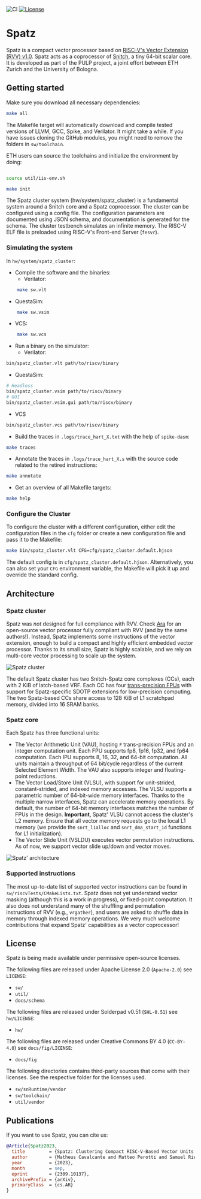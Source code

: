 ![CI](https://github.com/pulp-platform/spatz/actions/workflows/ci.yml/badge.svg)
[![License](https://img.shields.io/badge/License-Apache%202.0-blue.svg)](https://opensource.org/licenses/Apache-2.0)

# Spatz

Spatz is a compact vector processor based on [RISC-V's Vector Extension (RVV) v1.0](https://github.com/riscv/riscv-v-spec/releases/tag/v1.0). Spatz acts as a coprocessor of [Snitch](https://github.com/pulp-platform/snitch), a tiny 64-bit scalar core. It is developed as part of the PULP project, a joint effort between ETH Zurich and the University of Bologna.

## Getting started

Make sure you download all necessary dependencies:

```bash
make all
```

The Makefile target will automatically download and compile tested versions of LLVM, GCC, Spike, and Verilator. It might take a while. If you have issues cloning the GitHub modules, you might need to remove the folders in `sw/toolchain`.

ETH users can source the toolchains and initialize the environment by doing:

```bash

source util/iis-env.sh

make init
```

The Spatz cluster system (hw/system/spatz_cluster) is a fundamental system around a Snitch core and a Spatz coprocessor. The cluster can be configured using a config file. The configuration parameters are documented using JSON schema, and documentation is generated for the schema. The cluster testbench simulates an infinite memory. The RISC-V ELF file is preloaded using RISC-V's Front-end Server (`fesvr`).

### Simulating the system

In `hw/system/spatz_cluster`:

- Compile the software and the binaries:
  - Verilator:
```bash
    make sw.vlt
```
  - QuestaSim:
```bash
    make sw.vsim
```
  - VCS:
```bash
    make sw.vcs
```
- Run a binary on the simulator:
  - Verilator:
```bash
bin/spatz_cluster.vlt path/to/riscv/binary
```
  - QuestaSim:
```bash
# Headless
bin/spatz_cluster.vsim path/to/riscv/binary
# GUI
bin/spatz_cluster.vsim.gui path/to/riscv/binary
```
  - VCS
```bash
bin/spatz_cluster.vcs path/to/riscv/binary
```
- Build the traces in `.logs/trace_hart_X.txt` with the help of `spike-dasm`:
```bash
make traces
```
- Annotate the traces in `.logs/trace_hart_X.s` with the source code related to the retired instructions:
```bash
make annotate
```
- Get an overview of all Makefile targets:
```bash
make help
```

### Configure the Cluster

To configure the cluster with a different configuration, either edit the configuration files in the `cfg` folder or create a new configuration file and pass it to the Makefile:

```bash
make bin/spatz_cluster.vlt CFG=cfg/spatz_cluster.default.hjson
```

The default config is in `cfg/spatz_cluster.default.hjson`. Alternatively, you can also set your `CFG` environment variable, the Makefile will pick it up and override the standard config.

## Architecture

### Spatz cluster

Spatz was _not_ designed for full compliance with RVV. Check [Ara](https://github.com/pulp-platform/ara) for an open-source vector processor fully compliant with RVV (and by the same authors!). Instead, Spatz implements some instructions of the vector extension, enough to build a compact and highly efficient embedded vector processor. Thanks to its small size, Spatz is highly scalable, and we rely on multi-core vector processing to scale up the system.

![Spatz cluster](./docs/fig/spatz_cluster.png)

The default Spatz cluster has two Snitch-Spatz core complexes (CCs), each with 2 KiB of latch-based VRF. Each CC has four [trans-precision FPUs](https://github.com/openhwgroup/cvfpu) with support for Spatz-specific SDOTP extensions for low-precision computing. The two Spatz-based CCs share access to 128 KiB of L1 scratchpad memory, divided into 16 SRAM banks.

### Spatz core

Each Spatz has three functional units:
- The Vector Arithmetic Unit (VAU), hosting `F` trans-precision FPUs and an integer computation unit. Each FPU supports fp8, fp16, fp32, and fp64 computation. Each IPU supports 8, 16, 32, and 64-bit computation. All units maintain a throughput of 64 bit/cycle regardless of the current Selected Element Width. The VAU also supports integer and floating-point reductions.
- The Vector Load/Store Unit (VLSU), with support for unit-strided, constant-strided, and indexed memory accesses. The VLSU supports a parametric number of 64-bit-wide memory interfaces. Thanks to the multiple narrow interfaces, Spatz can accelerate memory operations. By default, the number of 64-bit memory interfaces matches the number of FPUs in the design. **Important**, Spatz' VLSU cannot access the cluster's L2 memory. Ensure that all vector memory requests go to the local L1 memory (we provide the `snrt_l1alloc` and `snrt_dma_start_1d` functions for L1 initialization).
- The Vector Slide Unit (VSLDU) executes vector permutation instructions. As of now, we support vector slide up/down and vector moves.

![Spatz' architecture](./docs/fig/spatz_arch.png)

### Supported instructions

The most up-to-date list of supported vector instructions can be found in `sw/riscvTests/CMakeLists.txt`. Spatz does not yet understand vector masking (although this is a work in progress), or fixed-point computation. It also does not understand many of the shuffling and permutation instructions of RVV (e.g., `vrgather`), and users are asked to shuffle data in memory through indexed memory operations. We very much welcome contributions that expand Spatz' capabilities as a vector coprocessor!

## License

Spatz is being made available under permissive open-source licenses.

The following files are released under Apache License 2.0 (`Apache-2.0`) see `LICENSE`:

- `sw/`
- `util/`
- `docs/schema`

The following files are released under Solderpad v0.51 (`SHL-0.51`) see `hw/LICENSE`:

- `hw/`

The following files are released under Creative Commons BY 4.0 (`CC-BY-4.0`) see `docs/fig/LICENSE`:

- `docs/fig`

The following directories contains third-party sources that come with their licenses. See the respective folder for the licenses used.

- `sw/snRuntime/vendor`
- `sw/toolchain/`
- `util/vendor`

## Publications

If you want to use Spatz, you can cite us:

```bibtex
@Article{Spatz2023,
  title         = {Spatz: Clustering Compact RISC-V-Based Vector Units to Maximize Computing Efficiency},
  author        = {Matheus Cavalcante and Matteo Perotti and Samuel Riedel and Luca Benini},
  year          = {2023},
  month         = sep,
  eprint        = {2309.10137},
  archivePrefix = {arXiv},
  primaryClass  = {cs.AR}
}
```
